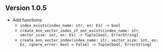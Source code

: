 ## Version 1.0.5
- Add functions:
    - `index_exists(index_name: str, es: Es) -> bool`
    - `create_knn_vector_index_if_not_exists(index_name: str, vector_size: int, es: Es) -> Tuple[bool, ErrorString]`
    - `create_knn_vector_index(index_name: str, vector_size: int, es: Es, ignore_error: bool = False) -> Tuple[bool, ErrorString]`
